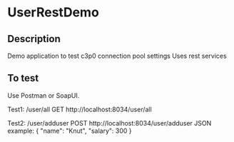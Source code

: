 # UserRestDemo

## Description
Demo application to test c3p0 connection pool settings
Uses rest services

## To test
Use Postman or SoapUI.

Test1: /user/all
GET http://localhost:8034/user/all

Test2: /user/adduser
POST http://localhost:8034/user/adduser
JSON example:
{
	"name": "Knut",
	"salary": 300
}
